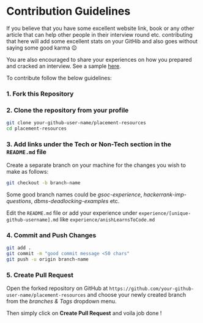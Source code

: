 # Contribution Guidelines

If you believe that you have some excellent website link, book or any other article that can
help other people in their interview round etc. contributing that here will add some excellent 
stats on your GitHib and also goes without saying some good karma 😉

You are also encouraged to share your experiences on how you prepared and cracked an interview.
See a sample [here](experience).

To contribute follow the below guidelines:

### 1. Fork this Repository

### 2. Clone the repository from your profile
```bash
git clone your-github-user-name/placement-resources
cd placement-resources
```

### 3. Add links under the Tech or Non-Tech section in the `README.md` file 
Create a separate branch on your machine for the changes you wish to make as follows:

```bash
git checkout -b branch-name
```

Some good branch names could be _gsoc-experience_, _hackerrank-imp-questions_, 
_dbms-deadlocking-examples_ etc.

Edit the `README.md` file or add your experience under `experience/[unique-github-username].md`
like `experience/anishLearnsToCode.md`

### 4. Commit and Push Changes

```bash
git add .
git commit -m "good commit message <50 chars"
git push -u origin branch-name
```

### 5. Create Pull Request
Open the forked repository on GitHub at 
`https://github.com/your-github-user-name/placement-resources`
and choose your newly created branch from the 
_branches & Tags_ dropdown menu.
 
 Then simply click on __Create Pull Request__ and voila job done !
